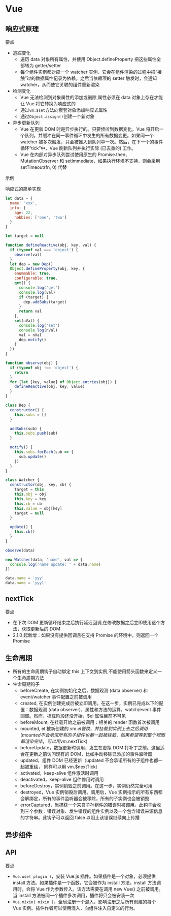 # Vue

## 响应式原理

要点

- 追踪变化
  - 遍历 data 对象所有属性，并使用 Object.defineProperty 把这些属性全部转为 getter/setter
  - 每个组件实例都对应一个 watcher 实例，它会在组件渲染的过程中把“接触”过的数据属性记录为依赖。之后当依赖项的 setter 触发时，会通知 watcher，从而使它关联的组件重新渲染
- 检测变化
  - Vue 无法检测到对象属性的添加或删除,属性必须在 data 对象上存在才能让 Vue 将它转换为响应式的
  - 通过`vm.$set`方法向嵌套对象添加响应式属性
  - 通过`Object.assign()`创建一个新对象
- 异步更新队列
  - Vue 在更新 DOM 时是异步执行的。只要侦听到数据变化，Vue 将开启一个队列，并缓冲在同一事件循环中发生的所有数据变更。如果同一个 watcher 被多次触发，只会被推入到队列中一次。然后，在下一个的事件循环“tick”中，Vue 刷新队列并执行实际 (已去重的) 工作。
  - Vue 在内部对异步队列尝试使用原生的 Promise.then、MutationObserver 和 setImmediate，如果执行环境不支持，则会采用 setTimeout(fn, 0) 代替

示例

响应式的简单实现

```js
let data = {
  name: 'xxx',
  info: {
    age: 22,
    hobbies: ['one', 'two']
  }
}

let target = null

function defineReactive(obj, key, val) {
  if (typeof val === 'object') {
    observe(val)
  }
  let dep = new Dep()
  Object.defineProperty(obj, key, {
    enummable: true,
    configurable: true,
    get() {
      console.log('get')
      console.log(val)
      if (target) {
        dep.addSubs(target)
      }
      return val
    },
    set(nVal) {
      console.log('set')
      console.log(nVal)
      val = nVal
      dep.notify()
    }
  })
}

function observe(obj) {
  if (typeof obj !== 'object') {
    return
  }
  for (let [key, value] of Object.entries(obj)) {
    defineReactive(obj, key, value)
  }
}

class Dep {
  constructor() {
    this.subs = []
  }

  addSubs(sub) {
    this.subs.push(sub)
  }

  notify() {
    this.subs.forEach(sub => {
      sub.update()
    })
  }
}

class Watcher {
  constructor(obj, key, cb) {
    target = this
    this.obj = obj
    this.key = key
    this.cb = cb
    this.value = obj[key]
    target = null
  }

  update() {
    this.cb()
  }
}

observe(data)

new Watcher(data, 'name', val => {
  console.log('name update: ' + data.name)
})

data.name = 'yyy'
data.name = 'yyy1'
```

## nextTick

要点

- 在下次 DOM 更新循环结束之后执行延迟回调,在修改数据之后立即使用这个方法，获取更新后的 DOM
- 2.1.0 起新增：如果没有提供回调且在支持 Promise 的环境中，则返回一个 Promise

## 生命周期

- 所有的生命周期钩子自动绑定 this 上下文到实例,不能使用箭头函数来定义一个生命周期方法
- 生命周期钩子
  - beforeCreate, 在实例初始化之后，数据观测 (data observer) 和 event/watcher 事件配置之前被调用
  - created, 在实例创建完成后被立即调用。在这一步，实例已完成以下的配置：数据观测 (data observer)，属性和方法的运算，watch/event 事件回调。然而，挂载阶段还没开始，\$el 属性目前不可见
  - beforeMount, 在挂载开始之前被调用：相关的 render 函数首次被调用
  - mounted, el 被新创建的 vm.$el 替换，并挂载到实例上去之后调用 (mounted 不会承诺所有的子组件也都一起被挂载，如果希望等到整个视图都渲染完毕，可以用 vm.$nextTick)
  - beforeUpdate，数据更新时调用，发生在虚拟 DOM 打补丁之前。这里适合在更新之前访问现有的 DOM，比如手动移除已添加的事件监听器
  - updated，组件 DOM 已经更新（updated 不会承诺所有的子组件也都一起被重绘， 同样可以用 vm.\$nextTick）
  - activated，keep-alive 组件激活时调用
  - deactivated，keep-alive 组件停用时调用
  - beforeDestroy，实例销毁之前调用。在这一步，实例仍然完全可用
  - destroyed，Vue 实例销毁后调用。调用后，Vue 实例指示的所有东西都会解绑定，所有的事件监听器会被移除，所有的子实例也会被销毁
  - errorCaptured，当捕获一个来自子孙组件的错误时被调用。此钩子会收到三个参数：错误对象、发生错误的组件实例以及一个包含错误来源信息的字符串。此钩子可以返回 false 以阻止该错误继续向上传播

## 异步组件

## API

要点

- `Vue.use( plugin )`，安装 Vue.js 插件。如果插件是一个对象，必须提供 install 方法。如果插件是一个函数，它会被作为 install 方法。install 方法调用时，会将 Vue 作为参数传入。该方法需要在调用 new Vue() 之前被调用。当 install 方法被同一个插件多次调用，插件将只会被安装一次
- `Vue.mixin( mixin )`，全局注册一个混入，影响注册之后所有创建的每个 Vue 实例。插件作者可以使用混入，向组件注入自定义的行为。
